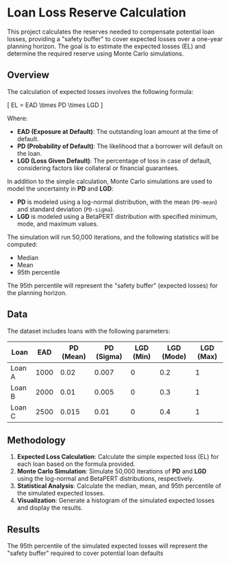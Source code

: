 # Loan Loss Reserve Calculation

This project calculates the reserves needed to compensate potential loan losses, providing a "safety buffer" to cover expected losses over a one-year planning horizon. The goal is to estimate the expected losses (EL) and determine the required reserve using Monte Carlo simulations.

## Overview

The calculation of expected losses involves the following formula:

\[
EL = EAD \times PD \times LGD
\]

Where:
- **EAD (Exposure at Default)**: The outstanding loan amount at the time of default.
- **PD (Probability of Default)**: The likelihood that a borrower will default on the loan.
- **LGD (Loss Given Default)**: The percentage of loss in case of default, considering factors like collateral or financial guarantees.

In addition to the simple calculation, Monte Carlo simulations are used to model the uncertainty in **PD** and **LGD**:
- **PD** is modeled using a log-normal distribution, with the mean (`PD-mean`) and standard deviation (`PD-sigma`).
- **LGD** is modeled using a BetaPERT distribution with specified minimum, mode, and maximum values.

The simulation will run 50,000 iterations, and the following statistics will be computed:
- Median
- Mean
- 95th percentile

The 95th percentile will represent the "safety buffer" (expected losses) for the planning horizon.

## Data

The dataset includes loans with the following parameters:

| Loan  | EAD  | PD (Mean) | PD (Sigma) | LGD (Min) | LGD (Mode) | LGD (Max) |
|-------|------|-----------|------------|-----------|------------|-----------|
| Loan A | 1000 | 0.02      | 0.007      | 0         | 0.2        | 1         |
| Loan B | 2000 | 0.01      | 0.005      | 0         | 0.3        | 1         |
| Loan C | 2500 | 0.015     | 0.01       | 0         | 0.4        | 1         |

## Methodology

1. **Expected Loss Calculation**: Calculate the simple expected loss (EL) for each loan based on the formula provided.
2. **Monte Carlo Simulation**: Simulate 50,000 iterations of **PD** and **LGD** using the log-normal and BetaPERT distributions, respectively.
3. **Statistical Analysis**: Calculate the median, mean, and 95th percentile of the simulated expected losses.
4. **Visualization**: Generate a histogram of the simulated expected losses and display the results.

## Results

The 95th percentile of the simulated expected losses will represent the "safety buffer" required to cover potential loan defaults
